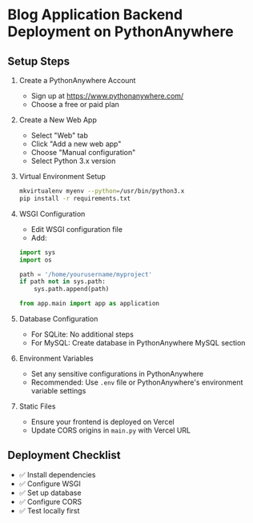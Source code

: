 # Blog Application Backend Deployment on PythonAnywhere

## Setup Steps

1. Create a PythonAnywhere Account
   - Sign up at https://www.pythonanywhere.com/
   - Choose a free or paid plan

2. Create a New Web App
   - Select "Web" tab
   - Click "Add a new web app"
   - Choose "Manual configuration"
   - Select Python 3.x version

3. Virtual Environment Setup
   ```bash
   mkvirtualenv myenv --python=/usr/bin/python3.x
   pip install -r requirements.txt
   ```

4. WSGI Configuration
   - Edit WSGI configuration file 
   - Add:
   ```python
   import sys
   import os

   path = '/home/yourusername/myproject'
   if path not in sys.path:
       sys.path.append(path)

   from app.main import app as application
   ```

5. Database Configuration
   - For SQLite: No additional steps
   - For MySQL: Create database in PythonAnywhere MySQL section

6. Environment Variables
   - Set any sensitive configurations in PythonAnywhere
   - Recommended: Use `.env` file or PythonAnywhere's environment variable settings

7. Static Files
   - Ensure your frontend is deployed on Vercel
   - Update CORS origins in `main.py` with Vercel URL

## Deployment Checklist
- ✅ Install dependencies
- ✅ Configure WSGI
- ✅ Set up database
- ✅ Configure CORS
- ✅ Test locally first
```